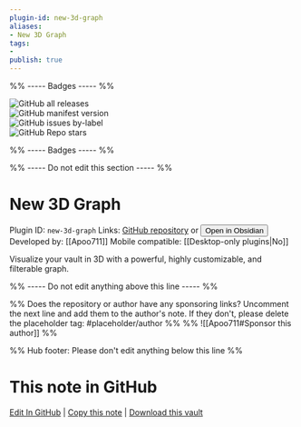 ```yaml
---
plugin-id: new-3d-graph
aliases:
- New 3D Graph
tags: 
- 
publish: true
---
```


%% ----- Badges ----- %%

![GitHub all releases](https://img.shields.io/github/downloads/Apoo711/obsidian-3d-graph/total?color=573E7A&logo=github&style=for-the-badge)   
![GitHub manifest version](https://img.shields.io/github/manifest-json/v/Apoo711/obsidian-3d-graph?color=573E7A&logo=github&style=for-the-badge)   
![GitHub issues by-label](https://img.shields.io/github/issues/Apoo711/obsidian-3d-graph/help%20wanted?color=573E7A&logo=github&style=for-the-badge)   
![GitHub Repo stars](https://img.shields.io/github/stars/Apoo711/obsidian-3d-graph?color=573E7A&logo=github&style=for-the-badge)

%% ----- Badges ----- %%

%% ----- Do not edit this section ----- %%

# New 3D Graph

Plugin ID: `new-3d-graph`
Links: [GitHub repository](https://github.com/Apoo711/obsidian-3d-graph) or [<button id=HH>Open in Obsidian</button>](obsidian://show-plugin?id=new-3d-graph)
Developed by: [[Apoo711]]
Mobile compatible: [[Desktop-only plugins|No]]

Visualize your vault in 3D with a powerful, highly customizable, and filterable graph.

%% ----- Do not edit anything above this line ----- %% 

%% Does the repository or author have any sponsoring links? Uncomment the next line and add them to the author's note. If they don't, please delete the placeholder tag: #placeholder/author %%
%% ![[Apoo711#Sponsor this author]] %%

%% Hub footer: Please don't edit anything below this line %%

# This note in GitHub

<span class="git-footer">[Edit In GitHub](https://github.dev/obsidian-community/obsidian-hub/blob/main/02%20-%20Community%20Expansions/02.05%20All%20Community%20Expansions/Plugins/new-3d-graph.md "git-hub-edit-note") | [Copy this note](https://raw.githubusercontent.com/obsidian-community/obsidian-hub/main/02%20-%20Community%20Expansions/02.05%20All%20Community%20Expansions/Plugins/new-3d-graph.md "git-hub-copy-note") | [Download this vault](https://github.com/obsidian-community/obsidian-hub/archive/refs/heads/main.zip "git-hub-download-vault") </span>

